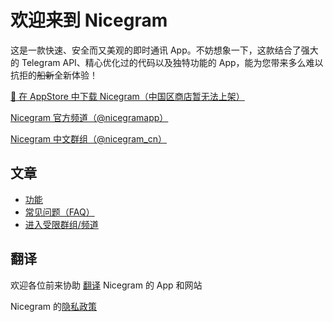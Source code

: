 # 欢迎来到 Nicegram

这是一款快速、安全而又美观的即时通讯 App。不妨想象一下，这款结合了强大的 Telegram API、精心优化过的代码以及独特功能的 App，能为您带来多么难以抗拒的<del>船新</del>全新体验！


<a href="https://itunes.apple.com/app/id1457369322" target="_blank">📱 在 AppStore 中下载 Nicegram（中国区商店暂无法上架）</a>

<a href="https://t.me/nicegramapp" target="_blank">Nicegram 官方频道（@nicegramapp）</a>

<a href="https://t.me/nicegram_cn" target="_blank">Nicegram 中文群组（@nicegram_cn）</a>


## 文章
- [功能](/cn/features)
- [常见问题（FAQ）](/cn/faq)
- [进入受限群组/频道](/cn/unblock)

## 翻译
欢迎各位前来协助 [翻译](/translate) Nicegram 的 App 和网站


Nicegram 的<a href="privacy-policy" target="_blank">隐私政策</a>
